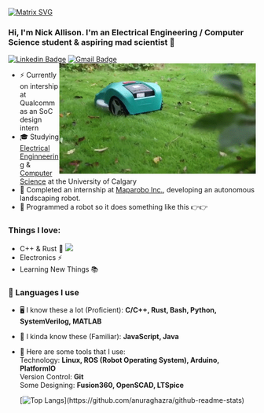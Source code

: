 [![Matrix SVG](https://raw.githubusercontent.com/rodrigograca31/rodrigograca31/master/matrix.svg)](https://www.youtube.com/watch?v=SDkAGkd4NLc) 

<!-- <h3> Hi, I'm Nick Allison 👋</h3> -->
### Hi, I'm Nick Allison. I'm an Electrical Engineering / Computer Science student & aspiring mad scientist 👋
[![Linkedin Badge](https://img.shields.io/badge/-nickrallison-blue?style=flat-square&logo=Linkedin&logoColor=white&link=https://www.linkedin.com/in/nick-allison-46308a214/)](https://www.linkedin.com/in/nick-allison-46308a214/)
[![Gmail Badge](https://img.shields.io/badge/-nickrallison1@gmail.com-c14438?style=flat-square&logo=Gmail&logoColor=white&link=mailto:nickrallison1@gmail.com)](mailto:nickrallison1@gmail.com) 
<img align="right" alt="GIF" src="https://github.com/nickrallison/nickrallison/blob/main/lawnmower.gif" />
- ⚡ Currently on intership at Qualcomm as an SoC design intern 
- 🎓 Studying <a href="https://schulich.ucalgary.ca/electrical-software/">Electrical Enginneering</a> & <a href="https://science.ucalgary.ca/computer-science">Computer Science</a> at the University of Calgary
- 🔧 Completed an internship at <a href="https://www.maparobo.com">Maparobo Inc.</a>, developing an autonomous landscaping robot.
- 🤖 Programmed a robot so it does something like this 👉👉

### Things I love:

- C++ & Rust 🦀 <img src="https://media.giphy.com/media/WUlplcMpOCEmTGBtBW/giphy.gif" width="30"> 
- Electronics ⚡
- Learning New Things 📚


### 💬 Languages I use

 - 🖥 I know these a lot (Proficient):
    **C/C++, Rust, Bash, Python, SystemVerilog, MATLAB**
 - 💭 I kinda know these (Familiar):
    **JavaScript, Java**
 - 🔨 Here are some tools that I use:
    <br>
    Technology: **Linux, ROS (Robot Operating System), Arduino, PlatformIO**
    <br>
    Version Control: **Git**
    <br>
    Some Designing: **Fusion360, OpenSCAD, LTSpice**
    <br>
    
    [![Top Langs](https://github-readme-stats.vercel.app/api/top-langs/?username=nickrallison&layout=compact&langs_count=10&exclude_repo="github.com/nickrallison/nix")](https://github.com/anuraghazra/github-readme-stats)
 

